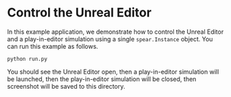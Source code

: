 # Control the Unreal Editor

In this example application, we demonstrate how to control the Unreal Editor and a play-in-editor simulation using a single `spear.Instance` object. You can run this example as follows.

```console
python run.py
```

You should see the Unreal Editor open, then a play-in-editor simulation will be launched, then the play-in-editor simulation will be closed, then screenshot will be saved to this directory.
